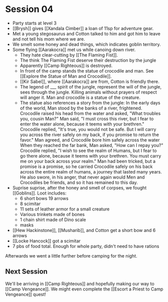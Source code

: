 # Session 04
- Party starts at level 3
- [[Brysh]] gives [[Xandala Cimber]] a loan of 11sp for adventure gear.
- Met a young stegosaurus and Cotton talked to him and got him to leave and not tell his mom where we are.
- We smelt some honey and dead things, which indicates goblin territory.
- Some flying [[Aarakocra]] met us while canoing down river.
	- They hate clear-cutting by [[The Flaming Fist]].
	- The think The Flaming Fist deserve their destruction by the jungle
	- Apparently [[Camp Righteous]] is destroyed.
	- In front of the camp stands the statue of crocodile and man. See [[Explore the Statue of Man and Crocodile]].
	- [[Kir Sabel]], where [[Aarakocra]] are from, Cotton is friendly there.
	- The legend of ___ spirit of the jungle, represent the will of the jungle, sees through the jungle. Killing animals without prayers of respect will anger it. Man and crocodile is a statue of the creature.
	- The statue also references a story from the jungle:
		In the early days of the world, Man stood by the banks of a river, frightened. Crocodile raised his head from the water and asked, "What troubles you, cousin Man?"
		Man said, "I must cross this river, but I fear to enter the water alone, because it teems with your brethren."
		Crocodile replied, "It's true, you would not be safe. But I will carry you across the river safely on my back, if you promise to return the favor." Man agreed, and Crocodile bore him safely across the water
		When they reached the far bank, Man asked, "How can I repay you?" Crocodile replied, "I wish to see the realm of Humans, but I fear to go there alone, because it teems with your brethren. You must carry me on your back across your realm." Man had been tricked, but a promise is a promise, so he carried Crocodile safely on his back across the entire realm of humans, a journey that lasted many years. He also swore, in his anger, that never again would Men and Crocodiles be friends, and so it has remained to this day.
- Suprise suprise, after the honey and smell of corpses, we fought [[Goblins]]. Loot includes:
	- 6 short bows 19 arrows 
	- 8 scimitar
	- 11 sets of leather armor for a small creature
	- Various trinkets made of bones 
	- 1 chain shirt made of Dino scale
	- masks
- [[Hew Hackinstone]], [[Musharib]], and Cotton get a short bow and 6 arrows
- [[Locke Hancock]] got a scimitar
- 7 pbs of food total. Enough for whole party, didn't need to have rations

Afterwards we went a little further before camping for the night.

## Next Session
We'll be arriving in [[Camp Righteous]] and hopefully making our way to [[Camp Vengeance]]. We might even complete the [[Escort a Priest to Camp Vengeance]] quest!